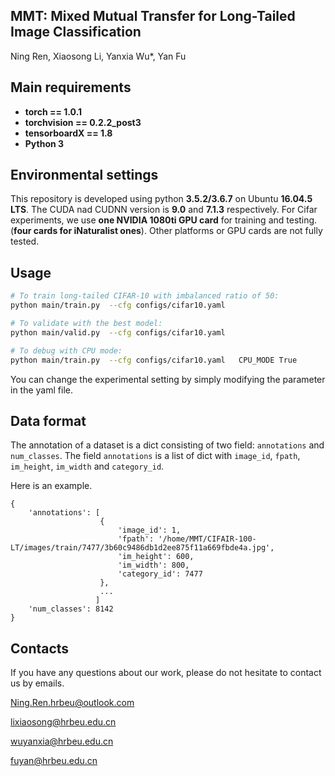 ## MMT: Mixed Mutual Transfer for Long-Tailed Image Classification
Ning Ren, Xiaosong Li, Yanxia Wu*, Yan Fu



## Main requirements

  * **torch == 1.0.1**
  * **torchvision == 0.2.2_post3**
  * **tensorboardX == 1.8**
  * **Python 3**

## Environmental settings
This repository is developed using python **3.5.2/3.6.7** on Ubuntu **16.04.5 LTS**. The CUDA nad CUDNN version is **9.0** and **7.1.3** respectively. For Cifar experiments, we use **one NVIDIA 1080ti GPU card** for training and testing. (**four cards for iNaturalist ones**). Other platforms or GPU cards are not fully tested.



## Usage
```bash
# To train long-tailed CIFAR-10 with imbalanced ratio of 50:
python main/train.py  --cfg configs/cifar10.yaml     

# To validate with the best model:
python main/valid.py  --cfg configs/cifar10.yaml

# To debug with CPU mode:
python main/train.py  --cfg configs/cifar10.yaml   CPU_MODE True
```

You can change the experimental setting by simply modifying the parameter in the yaml file.

## Data format

The annotation of a dataset is a dict consisting of two field: `annotations` and `num_classes`.
The field `annotations` is a list of dict with
`image_id`, `fpath`, `im_height`, `im_width` and `category_id`.

Here is an example.
```
{
    'annotations': [
                    {
                        'image_id': 1,
                        'fpath': '/home/MMT/CIFAIR-100-LT/images/train/7477/3b60c9486db1d2ee875f11a669fbde4a.jpg',
                        'im_height': 600,
                        'im_width': 800,
                        'category_id': 7477
                    },
                    ...
                   ]
    'num_classes': 8142
}
```


## Contacts
If you have any questions about our work, please do not hesitate to contact us by emails.

Ning.Ren.hrbeu@outlook.com

lixiaosong@hrbeu.edu.cn

wuyanxia@hrbeu.edu.cn

fuyan@hrbeu.edu.cn
